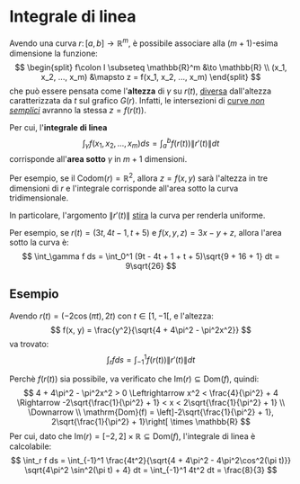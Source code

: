 # Integrale di linea

Avendo una curva $r\colon [a, b] \to \mathbb{R}^m$, è possibile associare alla $(m+1)$-esima dimensione la funzione:
$$
\begin{split}
f\colon I \subseteq \mathbb{R}^m &\to \mathbb{R} \\
(x_1, x_2, ..., x_m) &\mapsto z = f(x_1, x_2, ..., x_m)
\end{split}
$$
che può essere pensata come l'**altezza** di $\gamma$ su $r(t)$, [diversa](../README.md) dall'altezza caratterizzata da $t$ sul grafico $G(r)$.
Infatti, le intersezioni di [curve _non semplici_](../02/README.md) avranno la stessa $z = f(r(t))$.

Per cui, l'**integrale di linea**
$$
\int_\gamma f(x_1, x_2, ..., x_m) ds = \int_a^b f(r(t)) \|r'(t)\| dt
$$
corrisponde all'**area sotto** $\gamma$ in $m+1$ dimensioni.

Per esempio, se il $\mathrm{Codom}(r) = \mathbb{R}^2$, allora $z = f(x, y)$ sarà l'altezza in tre dimensioni di $r$ e l'integrale corrisponde all'area sotto la curva tridimensionale.

In particolare, l'argomento $\|r'(t)\|$ [stira](https://it.wikipedia.org/wiki/Integrale_di_linea_di_prima_specie#/media/File:Line_integral_of_scalar_field.gif) la curva per renderla uniforme.

Per esempio, se $r(t) = (3t, 4t - 1, t + 5)$ e $f(x, y, z) = 3x - y + z$, allora l'area sotto la curva è:
$$
\int_\gamma f ds = \int_0^1 (9t - 4t + 1 + t + 5)\sqrt{9 + 16 + 1} dt = 9\sqrt{26}
$$

## Esempio

Avendo $r(t) = (-2\cos(\pi t), 2t)$ con $t \in [1, -1[$, e l'altezza:
$$
f(x, y) = \frac{y^2}{\sqrt{4 + 4\pi^2 - \pi^2x^2}}
$$
va trovato:
$$
\int_{r} f ds = \int_{-1}^1 f(r(t)) \|r'(t)\| dt
$$

Perchè $f(r(t))$ sia possibile, va verificato che $\mathrm{Im}(r) \subseteq \mathrm{Dom}(f)$, quindi:
$$
4 + 4\pi^2 - \pi^2x^2 > 0 \Leftrightarrow x^2 < \frac{4}{\pi^2} + 4 \Rightarrow -2\sqrt{\frac{1}{\pi^2} + 1} < x < 2\sqrt{\frac{1}{\pi^2} + 1} \\
\Downarrow \\
\mathrm{Dom}(f) = \left]-2\sqrt{\frac{1}{\pi^2} + 1}, 2\sqrt{\frac{1}{\pi^2} + 1}\right[ \times \mathbb{R}
$$
Per cui, dato che $\mathrm{Im}(r) = [-2, 2] \times \mathbb{R} \subseteq \mathrm{Dom}(f)$, l'integrale di linea è calcolabile:
$$
\int_r f ds = \int_{-1}^1 \frac{4t^2}{\sqrt{4 + 4\pi^2 - 4\pi^2\cos^2(\pi t)}} \sqrt{4\pi^2 \sin^2(\pi t) + 4} dt = \int_{-1}^1 4t^2 dt = \frac{8}{3}
$$
